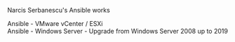 Narcis Serbanescu's Ansible works    

Ansible - VMware vCenter / ESXi      
Ansible - Windows Server  - Upgrade from Windows Server 2008 up to 2019 
